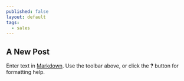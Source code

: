 ```yaml
---
published: false
layout: default
tags: 
  - sales
---
```


## A New Post

Enter text in [Markdown](http://daringfireball.net/projects/markdown/). Use the toolbar above, or click the **?** button for formatting help.
